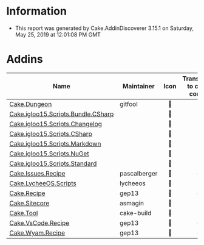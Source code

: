 # Information

- This report was generated by Cake.AddinDiscoverer 3.15.1 on Saturday, May 25, 2019 at 12:01:08 PM GMT

# Addins

| Name | Maintainer | Icon | Transferred to cake-contrib | License | Repository |
| --- | --- | :---: | :---: | :---: | :---: |
| [Cake.Dungeon](https://www.nuget.org/packages/Cake.Dungeon/) | gitfool |  :small_red_triangle: |  :small_red_triangle: | MIT :white_check_mark: |  :warning: |
| [Cake.igloo15.Scripts.Bundle.CSharp](https://www.nuget.org/packages/Cake.igloo15.Scripts.Bundle.CSharp/) |  |  :small_red_triangle: |  :small_red_triangle: | MIT :white_check_mark: |  :small_red_triangle: |
| [Cake.igloo15.Scripts.Changelog](https://www.nuget.org/packages/Cake.igloo15.Scripts.Changelog/) |  |  :small_red_triangle: |  :small_red_triangle: | MIT :white_check_mark: |  :small_red_triangle: |
| [Cake.igloo15.Scripts.CSharp](https://www.nuget.org/packages/Cake.igloo15.Scripts.CSharp/) |  |  :small_red_triangle: |  :small_red_triangle: | MIT :white_check_mark: |  :small_red_triangle: |
| [Cake.igloo15.Scripts.Markdown](https://www.nuget.org/packages/Cake.igloo15.Scripts.Markdown/) |  |  :small_red_triangle: |  :small_red_triangle: | MIT :white_check_mark: |  :small_red_triangle: |
| [Cake.igloo15.Scripts.NuGet](https://www.nuget.org/packages/Cake.igloo15.Scripts.NuGet/) |  |  :small_red_triangle: |  :small_red_triangle: | MIT :white_check_mark: |  :small_red_triangle: |
| [Cake.igloo15.Scripts.Standard](https://www.nuget.org/packages/Cake.igloo15.Scripts.Standard/) |  |  :small_red_triangle: |  :small_red_triangle: | MIT :white_check_mark: |  :small_red_triangle: |
| [Cake.Issues.Recipe](https://github.com/cake-contrib/Cake.Issues.Recipe) | pascalberger |  :small_red_triangle: |  :white_check_mark: |  :small_red_triangle: |  :warning: |
| [Cake.LycheeOS.Scripts](https://github.com/lycheeos/cake-tools) | lycheeos |  :small_red_triangle: |  :small_red_triangle: |  :small_red_triangle: |  :small_red_triangle: |
| [Cake.Recipe](https://github.com/cake-contrib/Cake.Recipe) | gep13 |  :small_red_triangle: |  :white_check_mark: | MIT :white_check_mark: |  :warning: |
| [Cake.Sitecore](https://github.com/asmagin/Cake.Sitecore) | asmagin |  :small_red_triangle: |  :small_red_triangle: |  :small_red_triangle: |  :small_red_triangle: |
| [Cake.Tool](https://cakebuild.net/) | cake-build |  :small_red_triangle: |  :small_red_triangle: | MIT :white_check_mark: |  :warning: |
| [Cake.VsCode.Recipe](https://github.com/cake-contrib/Cake.VsCode.Recipe) | gep13 |  :small_red_triangle: |  :white_check_mark: |  :small_red_triangle: |  :small_red_triangle: |
| [Cake.Wyam.Recipe](https://github.com/cake-contrib/Cake.Wyam.Recipe) | gep13 |  :small_red_triangle: |  :white_check_mark: |  :small_red_triangle: |  :small_red_triangle: |
